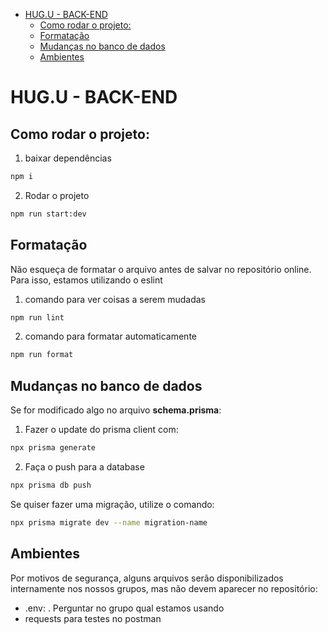 
- [HUG.U - BACK-END](#hugu---back-end)
  - [Como rodar o projeto:](#como-rodar-o-projeto)
  - [Formatação](#formatação)
  - [Mudanças no banco de dados](#mudanças-no-banco-de-dados)
  - [Ambientes](#ambientes)

# HUG.U - BACK-END

## Como rodar o projeto:

1. baixar dependências
```bash
npm i
```

2. Rodar o projeto
```bash
npm run start:dev
```

## Formatação

Não esqueça de formatar o arquivo antes de salvar no repositório online. Para isso, estamos utilizando o eslint

1) comando para ver coisas a serem mudadas

```bash
npm run lint
```
2) comando para formatar automaticamente
   
```bash
npm run format
```

## Mudanças no banco de dados

Se for modificado algo no arquivo **schema.prisma**: 

1) Fazer o update do prisma client com:

```bash
npx prisma generate
```
2) Faça o push para a database

```bash
npx prisma db push
```

Se quiser fazer uma migração, utilize o comando:

```bash
npx prisma migrate dev --name migration-name
```

## Ambientes

Por motivos de segurança, alguns arquivos serão disponibilizados internamente nos nossos grupos, mas não devem aparecer no repositório:

- .env: . Perguntar no grupo qual estamos usando
-  requests para testes no postman

